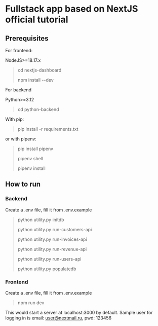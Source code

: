 # Fullstack app based on NextJS official tutorial

## Prerequisites
For frontend:

NodeJS>=18.17.x
> cd nextjs-dashboard
>
> npm install --dev

For backend

Python>=3.12
> cd python-backend

With pip:
> pip install -r requirements.txt

or with pipenv:
> pip install pipenv
>
> pipenv shell
>
> pipenv install


## How to run
### Backend
Create a .env file, fill it from .env.example

> python utility.py initdb
> 
> python utility.py run-customers-api
>
> python utility.py run-invoices-api
>
> python utility.py run-revenue-api
>
> python utility.py run-users-api
>
> python utility.py populatedb

### Frontend
Create a .env file, fill it from .env.example

> npm run dev

This would start a server at localhost:3000 by default. Sample user for logging in is email: user@nextmail.ru, pwd: 123456
